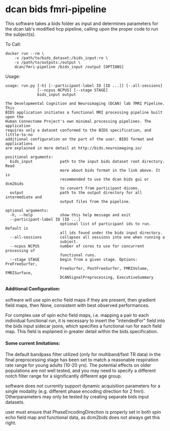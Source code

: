# dcan bids fmri-pipeline

This software takes a bids folder as input and determines parameters
for the dcan lab's modified hcp pipeline, calling upon the proper code to run the
subject(s).

To Call:

```{bash}
docker run --rm \
    -v /path/to/bids_dataset:/bids_input:ro \
    -v /path/to/outputs:/output \
    dcan/fmri-pipeline /bids_input /output [OPTIONS]
```

Usage:

```{bash}
usage: run.py [-h] [--participant-label ID [ID ...]] [--all-sessions]
              [--ncpus NCPUS] [--stage STAGE]
              bids_input output

The Developmental Cognition and Neuroimaging (DCAN) lab fMRI Pipeline. This
BIDS application initiates a functional MRI processing pipeline built upon the
Human Connectome Project's own minimal processing pipelines. The application
requires only a dataset conformed to the BIDS specification, and little-to-no
additional configuration on the part of the user. BIDS format and applications
are explained in more detail at http://bids.neuroimaging.io/

positional arguments:
  bids_input            path to the input bids dataset root directory. Read
                        more about bids format in the link above. It is
                        recommended to use the dcan bids gui or dcm2bids
                        to convert from participant dicoms.
  output                path to the output directory for all intermediate and
                        output files from the pipeline.

optional arguments:
  -h, --help            show this help message and exit
  --participant-label ID [ID ...]
                        optional list of participant ids to run. Default is
                        all ids found under the bids input directory.
  --all-sessions        collapses all sessions into one when running a
                        subject.
  --ncpus NCPUS         number of cores to use for concurrent processing of
                        functional runs.
  --stage STAGE         begin from a given stage. Options: PreFreeSurfer,
                        FreeSurfer, PostFreeSurfer, FMRIVolume, FMRISurface,
                        DCANSignalPreprocessing, ExecutiveSummary
```

#### Additional Configuration:

software will use spin echo field maps if they are present, then
gradient field maps, then None, consistent with best observed
 performances.

For complex use of spin echo field maps, i.e. mapping a pair to each
individual functional run, it is necessary to insert the "intendedFor"
field into the bids input sidecar jsons, which specifies a functional
run for each field map.  This field is explained in greater detail
within the bids specification.

#### Some current limitations:

The default bandpass filter utilized (only for multiband/fast TR data)
in the final preprocessing stage has been set to match a reasonable
respiration rate range for young adults (10-20 yrs).  The potential
effects on older populations are not well tested, and you may need
to specify a different notch filter range for a significantly different
age group.

software does not currently support dynamic acquisition parameters for
a single modality (e.g. different phase encoding direction for 2 fmri).
Otherparameters may only be tested by creating separate bids input
datasets.

user must ensure that PhaseEncodingDirection is properly set in both
spin echo field map and functional data, as dcm2bids does not always
get this right.
